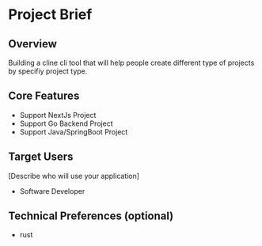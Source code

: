 # Project Brief

## Overview
Building a cline cli tool that will help people create different type of projects by specifiy project type.

## Core Features
- Support NextJs Project
- Support Go Backend Project
- Support Java/SpringBoot Project

## Target Users
[Describe who will use your application]
- Software Developer 

## Technical Preferences (optional)
- rust
